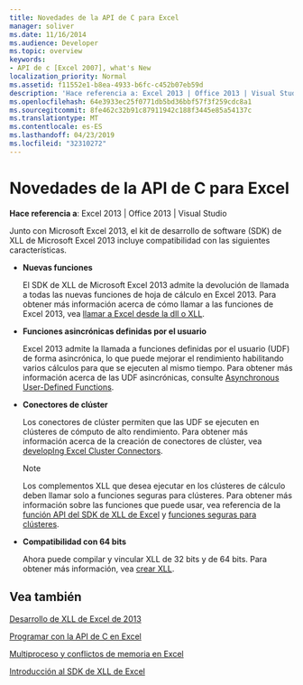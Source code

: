 ```yaml
---
title: Novedades de la API de C para Excel
manager: soliver
ms.date: 11/16/2014
ms.audience: Developer
ms.topic: overview
keywords:
- API de c [Excel 2007], what's New
localization_priority: Normal
ms.assetid: f11552e1-b8ea-4933-b6fc-c452b07eb59d
description: 'Hace referencia a: Excel 2013 | Office 2013 | Visual Studio'
ms.openlocfilehash: 64e3933ec25f0771db5bd36bbf57f3f259cdc8a1
ms.sourcegitcommit: 8fe462c32b91c87911942c188f3445e85a54137c
ms.translationtype: MT
ms.contentlocale: es-ES
ms.lasthandoff: 04/23/2019
ms.locfileid: "32310272"
---
```

# <a name="whats-new-in-the-c-api-for-excel"></a>Novedades de la API de C para Excel

 **Hace referencia a**: Excel 2013 | Office 2013 | Visual Studio 
  
Junto con Microsoft Excel 2013, el kit de desarrollo de software (SDK) de XLL de Microsoft Excel 2013 incluye compatibilidad con las siguientes características.
  
- **Nuevas funciones**
    
    El SDK de XLL de Microsoft Excel 2013 admite la devolución de llamada a todas las nuevas funciones de hoja de cálculo en Excel 2013. Para obtener más información acerca de cómo llamar a las funciones de Excel 2013, vea [llamar a Excel desde la dll o XLL](calling-into-excel-from-the-dll-or-xll.md).
    
- **Funciones asincrónicas definidas por el usuario**
    
    Excel 2013 admite la llamada a funciones definidas por el usuario (UDF) de forma asincrónica, lo que puede mejorar el rendimiento habilitando varios cálculos para que se ejecuten al mismo tiempo. Para obtener más información acerca de las UDF asincrónicas, consulte [Asynchronous User-Defined Functions](asynchronous-user-defined-functions.md).
    
- **Conectores de clúster**
    
    Los conectores de clúster permiten que las UDF se ejecuten en clústeres de cómputo de alto rendimiento. Para obtener más información acerca de la creación de conectores de clúster, vea [developIng Excel Cluster Connectors](developing-excel-cluster-connectors.md).
    
    > [!NOTE]
    > Los complementos XLL que desea ejecutar en los clústeres de cálculo deben llamar solo a funciones seguras para clústeres. Para obtener más información sobre las funciones que puede usar, vea referencia de la [función API del SDK de XLL de Excel](excel-xll-sdk-api-function-reference.md) y [funciones seguras para clústeres](cluster-safe-functions.md). 
  
- **Compatibilidad con 64 bits**
    
    Ahora puede compilar y vincular XLL de 32 bits y de 64 bits. Para obtener más información, vea [crear XLL](creating-xlls.md).
    
## <a name="see-also"></a>Vea también



[Desarrollo de XLL de Excel de 2013](developing-excel-xlls.md)
  
[Programar con la API de C en Excel](programming-with-the-c-api-in-excel.md)
  
[Multiproceso y conflictos de memoria en Excel](multithreading-and-memory-contention-in-excel.md)


[Introducción al SDK de XLL de Excel](getting-started-with-the-excel-xll-sdk.md)

